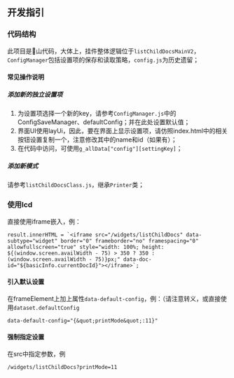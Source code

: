 ## 开发指引

### 代码结构

此项目是💩山代码，大体上，挂件整体逻辑位于`listChildDocsMainV2`，`ConfigManager`包括设置项的保存和读取策略，`config.js`为历史遗留；

#### 常见操作说明

##### 添加新的独立设置项

1. 为设置项选择一个新的key，请参考`ConfigManager.js`中的ConfigSaveManager、defaultConfig；并在此处设置默认值；
2. 界面UI使用layUi，因此，要在界面上显示设置项，请仿照index.html中的相关按钮设置复制一个，注意修改其中的name和id（如果有）；
3. 在代码中访问，可使用`g_allData["config"][settingKey]`；


##### 添加新模式

请参考`listChildDocsClass.js`，继承`Printer`类；

### 使用lcd

直接使用iframe嵌入，例：

```
result.innerHTML = `<iframe src="/widgets/listChildDocs" data-subtype="widget" border="0" frameborder="no" framespacing="0" allowfullscreen="true" style="width: 100%; height: ${(window.screen.availWidth - 75) > 350 ? 350 : (window.screen.availWidth - 75)}px;" data-doc-id="${basicInfo.currentDocId}"></iframe>`;
```

#### 引入默认设置

在frameElement上加上属性`data-default-config`，例：（请注意转义，或直接使用`dataset.defaultConfig`
```
data-default-config="{&quot;printMode&quot;:11}"
```

#### 强制指定设置

在src中指定参数，例
```
/widgets/listChildDocs?printMode=11
```